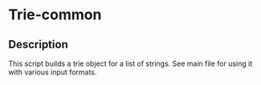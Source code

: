 Trie-common  
==============================

Description
-----------
This script builds a trie object for a list of strings. See main file for using it with various input formats. 
